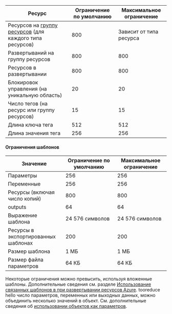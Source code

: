 | Ресурс | Ограничение по умолчанию | Максимальное ограничение |
| --- | --- | --- |
| Ресурсов на [группу ресурсов](../articles/azure-resource-manager/resource-group-overview.md#resource-groups) (для каждого типа ресурсов) |800 |Зависит от типа ресурса |
| Развертываний на группу ресурсов |800 |800 |
| Ресурсов в развертывании |800 |800 |
| Блокировок управления (на уникальную область) |20 |20 |
| Число тегов (на ресурс или группу ресурсов) |15 |15 |
| Длина ключа тега |512 |512 |
| Длина значения тега |256 |256 |


#### <a name="template-limits"></a>Ограничения шаблонов

| Значение | Ограничение по умолчанию | Максимальное ограничение |
| --- | --- | --- |
| Параметры |256 |256 |
| Переменные |256 |256 |
| Ресурсы (включая число копий) |800 |800 |
| outputs |64 |64 |
| Выражение шаблона |24 576 символов |24 576 символов |
| Ресурсы в экспортированных шаблонах |200 |200 | 
| Размер шаблона |1 МБ |1 МБ |
| Размер файла параметров |64 КБ |64 КБ |

Некоторые ограничения можно превысить, используя вложенные шаблоны. Дополнительные сведения см. разделе [Использование связанных шаблонов в при развертывании ресурсов Azure](../articles/azure-resource-manager/resource-group-linked-templates.md). tooreduce hello число параметров, переменных или выходных данных, можно объединить несколько значений в объект. См. дополнительные сведения об [использовании объектов как параметров](../articles/azure-resource-manager/resource-manager-objects-as-parameters.md).
